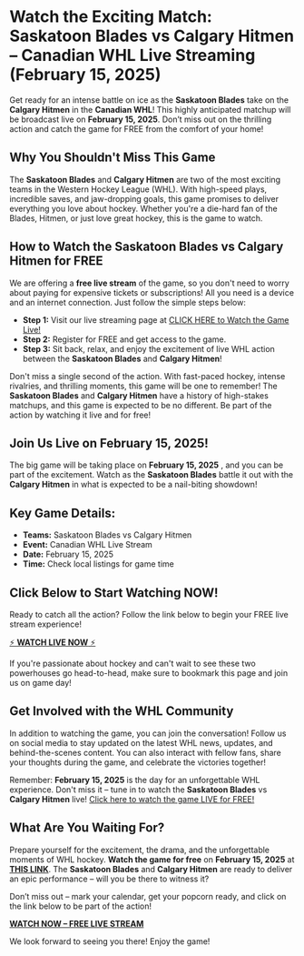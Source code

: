 # Watch the Exciting Match: Saskatoon Blades vs Calgary Hitmen – Canadian WHL Live Streaming (February 15, 2025)

Get ready for an intense battle on ice as the **Saskatoon Blades** take on the **Calgary Hitmen** in the **Canadian WHL**! This highly anticipated matchup will be broadcast live on **February 15, 2025**. Don’t miss out on the thrilling action and catch the game for FREE from the comfort of your home!

## Why You Shouldn't Miss This Game

The **Saskatoon Blades** and **Calgary Hitmen** are two of the most exciting teams in the Western Hockey League (WHL). With high-speed plays, incredible saves, and jaw-dropping goals, this game promises to deliver everything you love about hockey. Whether you're a die-hard fan of the Blades, Hitmen, or just love great hockey, this is the game to watch.

## How to Watch the Saskatoon Blades vs Calgary Hitmen for FREE

We are offering a **free live stream** of the game, so you don't need to worry about paying for expensive tickets or subscriptions! All you need is a device and an internet connection. Just follow the simple steps below:

- **Step 1:** Visit our live streaming page at [CLICK HERE to Watch the Game Live!](https://tinyurl.com/livestreamfreeo?st=Saskatoon+Blades+vs+Calgary+Hitmen&si=ghc)
- **Step 2:** Register for FREE and get access to the game.
- **Step 3:** Sit back, relax, and enjoy the excitement of live WHL action between the **Saskatoon Blades** and **Calgary Hitmen**!

Don't miss a single second of the action. With fast-paced hockey, intense rivalries, and thrilling moments, this game will be one to remember! The **Saskatoon Blades** and **Calgary Hitmen** have a history of high-stakes matchups, and this game is expected to be no different. Be part of the action by watching it live and for free!

## Join Us Live on February 15, 2025!

The big game will be taking place on **February 15, 2025** , and you can be part of the excitement. Watch as the **Saskatoon Blades** battle it out with the **Calgary Hitmen** in what is expected to be a nail-biting showdown!

## Key Game Details:

- **Teams:** Saskatoon Blades vs Calgary Hitmen
- **Event:** Canadian WHL Live Stream
- **Date:** February 15, 2025
- **Time:** Check local listings for game time

## Click Below to Start Watching NOW!

Ready to catch all the action? Follow the link below to begin your FREE live stream experience!

[⚡️ **WATCH LIVE NOW** ⚡️](https://tinyurl.com/livestreamfreeo?st=Saskatoon+Blades+vs+Calgary+Hitmen&si=ghc)

If you're passionate about hockey and can't wait to see these two powerhouses go head-to-head, make sure to bookmark this page and join us on game day!

## Get Involved with the WHL Community

In addition to watching the game, you can join the conversation! Follow us on social media to stay updated on the latest WHL news, updates, and behind-the-scenes content. You can also interact with fellow fans, share your thoughts during the game, and celebrate the victories together!

Remember: **February 15, 2025** is the day for an unforgettable WHL experience. Don't miss it – tune in to watch the **Saskatoon Blades** vs **Calgary Hitmen** live! [Click here to watch the game LIVE for FREE!](https://tinyurl.com/livestreamfreeo?st=Saskatoon+Blades+vs+Calgary+Hitmen&si=ghc)

## What Are You Waiting For?

Prepare yourself for the excitement, the drama, and the unforgettable moments of WHL hockey. **Watch the game for free** on **February 15, 2025** at [**THIS LINK**](https://tinyurl.com/livestreamfreeo?st=Saskatoon+Blades+vs+Calgary+Hitmen&si=ghc). The **Saskatoon Blades** and **Calgary Hitmen** are ready to deliver an epic performance – will you be there to witness it?

Don’t miss out – mark your calendar, get your popcorn ready, and click on the link below to be part of the action!

[**WATCH NOW – FREE LIVE STREAM**](https://tinyurl.com/livestreamfreeo?st=Saskatoon+Blades+vs+Calgary+Hitmen&si=ghc)

We look forward to seeing you there! Enjoy the game!
